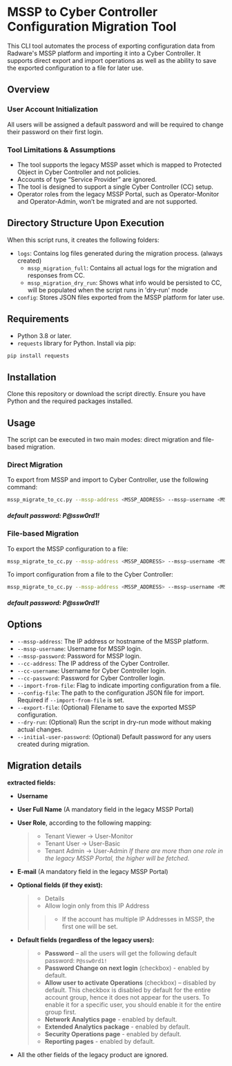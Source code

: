 # MSSP to Cyber Controller Configuration Migration Tool

This CLI tool automates the process of exporting configuration data from Radware's MSSP platform and importing it into a Cyber Controller. It supports direct export and import operations as well as the ability to save the exported configuration to a file for later use.

## Overview

### User Account Initialization

All users will be assigned a default password and will be required to change their password on their first login.

### Tool Limitations & Assumptions

- The tool supports the legacy MSSP asset which is mapped to Protected Object in Cyber Controller and not policies.
- Accounts of type “Service Provider” are ignored.
- The tool is designed to support a single Cyber Controller (CC) setup.
- Operator roles from the legacy MSSP Portal, such as Operator-Monitor and Operator-Admin, won’t be migrated and are not supported.

## Directory Structure Upon Execution

When this script runs, it creates the following folders:
- `logs`: Contains log files generated during the migration process. (always created)
    - `mssp_migration_full`: Contains all actual logs for the migration and responses from CC.
    - `mssp_migration_dry_run`: Shows what info would be persisted to CC, will be populated when the script runs in 'dry-run' mode
- `config`: Stores JSON files exported from the MSSP platform for later use.

## Requirements

- Python 3.8 or later.
- `requests` library for Python. Install via pip:
```bash
pip install requests
```

## Installation

Clone this repository or download the script directly. Ensure you have Python and the required packages installed.

## Usage

The script can be executed in two main modes: direct migration and file-based migration.

### Direct Migration

To export from MSSP and import to Cyber Controller, use the following command:
```bash
mssp_migrate_to_cc.py --mssp-address <MSSP_ADDRESS> --mssp-username <MSSP_USERNAME> --mssp-password <MSSP_PASSWORD> --cc-address <CC_IP> --cc-username <CC_USERNAME> --cc-password <CC_PASSWORD> [--initial-user-password <DEFAULT_PASSWORD>] [--dry-run]
```
##### default password: P@ssw0rd1!
### File-based Migration

To export the MSSP configuration to a file:
```bash
mssp_migrate_to_cc.py --mssp-address <MSSP_ADDRESS> --mssp-username <MSSP_USERNAME> --mssp-password <MSSP_PASSWORD> --export-file <FILENAME.json>
```

To import configuration from a file to the Cyber Controller:
```bash
mssp_migrate_to_cc.py --mssp-address <MSSP_ADDRESS> --mssp-username <MSSP_USERNAME> --cc-address <CC_IP> --cc-username <CC_USERNAME> --cc-password <CC_PASSWORD> --config-file <FILENAME.json> --import-from-file [--initial-user-password <DEFAULT_PASSWORD>] [--dry-run]
```
##### default password: P@ssw0rd1!
## Options

- `--mssp-address`: The IP address or hostname of the MSSP platform.
- `--mssp-username`: Username for MSSP login.
- `--mssp-password`: Password for MSSP login.
- `--cc-address`: The IP address of the Cyber Controller.
- `--cc-username`: Username for Cyber Controller login.
- `--cc-password`: Password for Cyber Controller login.
- `--import-from-file`: Flag to indicate importing configuration from a file.
- `--config-file`: The path to the configuration JSON file for import. Required if `--import-from-file` is set.
- `--export-file`: (Optional) Filename to save the exported MSSP configuration.
- `--dry-run`: (Optional) Run the script in dry-run mode without making actual changes.
- `--initial-user-password`: (Optional) Default password for any users created during migration.


## Migration details
**extracted fields:**
- **Username**
- **User Full Name** (A mandatory field in the legacy MSSP Portal)
- **User Role**, according to the following mapping:
  > - Tenant Viewer -> User-Monitor
  > - Tenant User -> User-Basic
  > - Tenant Admin -> User-Admin
  > *If there are more than one role in the legacy MSSP Portal, the higher will be fetched.*
- **E-mail** (A mandatory field in the legacy MSSP Portal)

- **Optional fields (if they exist):**
  > - Details
  > - Allow login only from this IP Address
  > > - If the account has multiple IP Addresses in MSSP, the first one will be set.

- **Default fields (regardless of the legacy users):**
  > - **Password** – all the users will get the following default password: `P@ssw0rd1!`
  > - **Password Change on next login** (checkbox) - enabled by default.
  > - **Allow user to activate Operations** (checkbox) – disabled by default. This checkbox is disabled by default for the entire account group, hence it does not appear for the users. To enable it for a specific user, you should enable it for the entire group first.
  > - **Network Analytics page** - enabled by default.
  > - **Extended Analytics package** - enabled by default.
  > - **Security Operations page** - enabled by default.
  > - **Reporting pages** - enabled by default.

- All the other fields of the legacy product are ignored.
